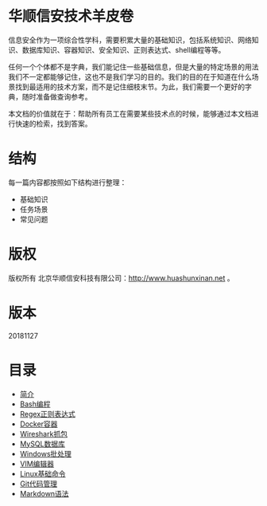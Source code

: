 # 华顺信安技术羊皮卷

信息安全作为一项综合性学科，需要积累大量的基础知识，包括系统知识、网络知识、数据库知识、容器知识、安全知识、正则表达式、shell编程等等。

任何一个个体都不是字典，我们能记住一些基础信息，但是大量的特定场景的用法我们不一定都能够记住，这也不是我们学习的目的。我们的目的在于知道在什么场景找到最适用的技术方案，而不是记住细枝末节。为此，我们需要一个更好的字典，随时准备做查询参考。

本文档的价值就在于：帮助所有员工在需要某些技术点的时候，能够通过本文档进行快速的检索，找到答案。

# 结构

每一篇内容都按照如下结构进行整理：
* 基础知识
* 任务场景
* 常见问题

# 版权
版权所有 北京华顺信安科技有限公司：http://www.huashunxinan.net 。

# 版本
20181127

# 目录
* [简介](README.md)
* [Bash编程](bash-cheatsheet.md)
* [Regex正则表达式](regexzheng-ze-biao-da-shi.md)
* [Docker容器](docker.md)
* [Wireshark抓包](wiresharkzhua-bao.md)
* [MySQL数据库](mysql.md)
* [Windows批处理](windowspi-chu-li.md)
* [VIM编辑器](vim.md)
* [Linux基础命令](linuxji-chu-ming-ling.md)
* [Git代码管理](git.md)
* [Markdown语法](markdownbian-ji-yu-fa.md)